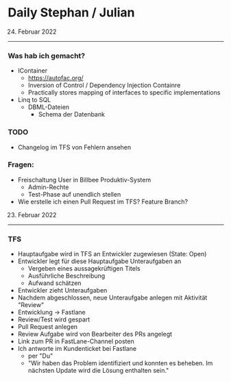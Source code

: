 Daily Stephan / Julian
======================

24. Februar 2022
----------------

### Was hab ich gemacht?
- IContainer
  - https://autofac.org/
  - Inversion of Control / Dependency Injection Containre
  - Practically stores mapping of interfaces to specific implementations
- Linq to SQL
  - DBML-Dateien
    - Schema der Datenbank

### TODO
- Changelog im TFS von Fehlern ansehen

### Fragen:
- Freischaltung User in Billbee Produktiv-System
  - Admin-Rechte
  - Test-Phase auf unendlich stellen
- Wie erstelle ich einen Pull Request im TFS? Feature Branch?

23. Februar 2022
----------------

### TFS

- Hauptaufgabe wird in TFS an Entwickler zugewiesen (State: Open)
- Entwickler legt für diese Hauptaufgabe Unteraufgaben an
  - Vergeben eines aussagekrüftigen Titels
  - Ausführliche Beschreibung
  - Aufwand schätzen
- Entwickler zieht 
Unteraufgaben
- Nachdem abgeschlossen, neue Unteraufgabe anlegen mit Aktivität "Review"
- Entwicklung ->
Fastlane
- Review/Test wird gespart
- Pull Request anlegen
- Review Aufgabe wird von Bearbeiter des PRs angelegt
- Link zum PR in FastLane-Channel posten
- Ich antworte im Kundenticket bei Fastlane
  - per "Du"
  - "Wir haben das Problem identifiziert und konnten es beheben. Im nächsten Update wird die Lösung enthalten sein."
